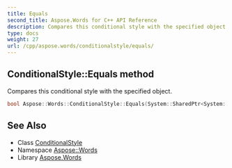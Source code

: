 ```yaml
---
title: Equals
second_title: Aspose.Words for C++ API Reference
description: Compares this conditional style with the specified object.
type: docs
weight: 27
url: /cpp/aspose.words/conditionalstyle/equals/
---
```

## ConditionalStyle::Equals method


Compares this conditional style with the specified object.

```cpp
bool Aspose::Words::ConditionalStyle::Equals(System::SharedPtr<System::Object> obj) override
```

## See Also

* Class [ConditionalStyle](../)
* Namespace [Aspose::Words](../../)
* Library [Aspose.Words](../../../)

